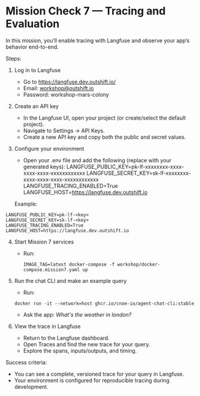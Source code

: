 # Mission Check 7 — Tracing and Evaluation

In this mission, you’ll enable tracing with Langfuse and observe your app’s behavior end-to-end.

Steps:
1) Log in to Langfuse
   - Go to https://langfuse.dev.outshift.io/
   - Email: workshop@outshift.io
   - Password: workshop-mars-colony

2) Create an API key
   - In the Langfuse UI, open your project (or create/select the default project).
   - Navigate to Settings → API Keys.
   - Create a new API key and copy both the public and secret values.

3) Configure your environment
   - Open your .env file and add the following (replace with your generated keys):
     LANGFUSE_PUBLIC_KEY=pk-lf-xxxxxxxx-xxxx-xxxx-xxxx-xxxxxxxxxxxx
     LANGFUSE_SECRET_KEY=sk-lf-xxxxxxxx-xxxx-xxxx-xxxx-xxxxxxxxxxxx
     LANGFUSE_TRACING_ENABLED=True
     LANGFUSE_HOST=https://langfuse.dev.outshift.io

   Example:
```
LANGFUSE_PUBLIC_KEY=pk-lf-<key>
LANGFUSE_SECRET_KEY=sk-lf-<key>
LANGFUSE_TRACING_ENABLED=True
LANGFUSE_HOST=https://langfuse.dev.outshift.io
```

4) Start Mission 7 services
   - Run:
     ```
     IMAGE_TAG=latest docker-compose -f workshop/docker-compose.mission7.yaml up
     ```

5) Run the chat CLI and make an example query
   - Run:
   ```
   docker run -it --network=host ghcr.io/cnoe-io/agent-chat-cli:stable
   ```
   - Ask the app: *What's the weather in london?*

6) View the trace in Langfuse
   - Return to the Langfuse dashboard.
   - Open Traces and find the new trace for your query.
   - Explore the spans, inputs/outputs, and timing.

Success criteria:
- You can see a complete, versioned trace for your query in Langfuse.
- Your environment is configured for reproducible tracing during development.

